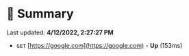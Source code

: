 # 📖 Summary
Last updated: **4/12/2022, 2:27:27 PM**

- `GET` [https://google.com](https://google.com) - **Up** (153ms)
